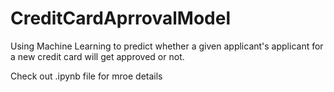 # CreditCardAprrovalModel
Using Machine Learning to predict whether a given applicant's applicant for a new credit card will get approved or not.

Check out .ipynb file for mroe details
